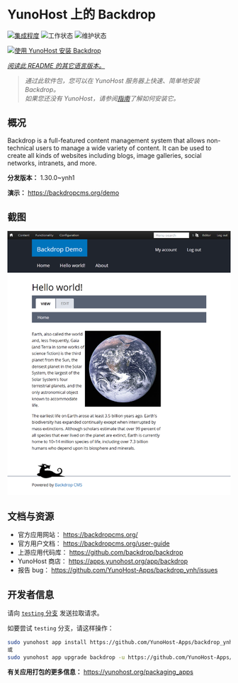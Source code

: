 <!--
注意：此 README 由 <https://github.com/YunoHost/apps/tree/master/tools/readme_generator> 自动生成
请勿手动编辑。
-->

# YunoHost 上的 Backdrop

[![集成程度](https://apps.yunohost.org/badge/integration/backdrop)](https://ci-apps.yunohost.org/ci/apps/backdrop/)
![工作状态](https://apps.yunohost.org/badge/state/backdrop)
![维护状态](https://apps.yunohost.org/badge/maintained/backdrop)

[![使用 YunoHost 安装 Backdrop](https://install-app.yunohost.org/install-with-yunohost.svg)](https://install-app.yunohost.org/?app=backdrop)

*[阅读此 README 的其它语言版本。](./ALL_README.md)*

> *通过此软件包，您可以在 YunoHost 服务器上快速、简单地安装 Backdrop。*  
> *如果您还没有 YunoHost，请参阅[指南](https://yunohost.org/install)了解如何安装它。*

## 概况

Backdrop is a full-featured content management system that allows non-technical users to manage a wide variety of content. It can be used to create all kinds of websites including blogs, image galleries, social networks, intranets, and more.


**分发版本：** 1.30.0~ynh1

**演示：** <https://backdropcms.org/demo>

## 截图

![Backdrop 的截图](./doc/screenshots/Hello_world.png)

## 文档与资源

- 官方应用网站： <https://backdropcms.org/>
- 官方用户文档： <https://backdropcms.org/user-guide>
- 上游应用代码库： <https://github.com/backdrop/backdrop>
- YunoHost 商店： <https://apps.yunohost.org/app/backdrop>
- 报告 bug： <https://github.com/YunoHost-Apps/backdrop_ynh/issues>

## 开发者信息

请向 [`testing` 分支](https://github.com/YunoHost-Apps/backdrop_ynh/tree/testing) 发送拉取请求。

如要尝试 `testing` 分支，请这样操作：

```bash
sudo yunohost app install https://github.com/YunoHost-Apps/backdrop_ynh/tree/testing --debug
或
sudo yunohost app upgrade backdrop -u https://github.com/YunoHost-Apps/backdrop_ynh/tree/testing --debug
```

**有关应用打包的更多信息：** <https://yunohost.org/packaging_apps>
